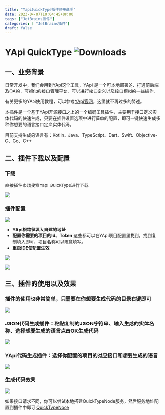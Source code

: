```yaml
---
title: "YapiQuickType插件使用说明"
date: 2023-04-07T10:04:45+08:00
tags: ["JetBrains插件"]
categories: [ "JetBrains插件"]
draft: false
---
```

# YApi QuickType ![Downloads](https://img.shields.io/jetbrains/plugin/d/com.guohanlin.yapiquicktype)

## 一、业务背景
日常开发中，我们会用到YApi这个工具，YApi 是一个可本地部署的、打通前后端及QA的、可视化的接口管理平台，可以进行接口定义以及接口模拟的一些操作。

有关更多的YApi使用教程，可以参考[YApi官网](https://github.com/YMFE/yapi)，这里就不再过多的赘述。

本插件是一个基于YApi开源接口之上的一个编码工具插件，主要用于接口定义实体代码的快速生成，只要在插件设置选项中进行简单的配置，即可一键快速生成多种你想要的语言接口定义实体代码。

目前支持生成的语言有：Kotlin、Java、TypeScript、Dart、Swift、Objective-C、Go、C++

## 二、插件下载以及配置
### 下载

直接插件市场搜索Yapi QuickType进行下载

![](/images/yapi_quicktype_1.webp)

### 插件配置

![](/images/yapi_quicktype_2.webp)

* **YApi根路径填入自建的地址**
* **配置你需要的项目的Id、Token**
  这些都可以在YApi项目配置里找到，找到复制填入即可，项目名称可以随意填写。
* **重启IDE使配置生效**
  
![](/images/yapi_quicktype_3.webp)

![](/images/yapi_quicktype_4.webp)

## 三、插件的使用以及效果

### 插件的使用也非常简单，只需要在你想要生成代码的目录右键即可

![](/images/yapi_quicktype_5.webp)

### JSON代码生成插件：粘贴复制的JSON字符串、输入生成的实体名称、选择想要生成的语言点击OK生成代码
![](/images/yapi_quicktype_6.webp)

### YApi代码生成插件：选择你配置的项目的对应接口和想要生成的语言
![](/images/yapi_quicktype_7.webp)

### 生成代码效果
![](/images/yapi_quicktype_8.webp)

如果接口请求不同，你可以尝试本地搭建QuickTypeNode服务，然后服务地址配置到插件中即可 [QuickTypeNode](https://github.com/RmondJone/QuickTypeNode)
